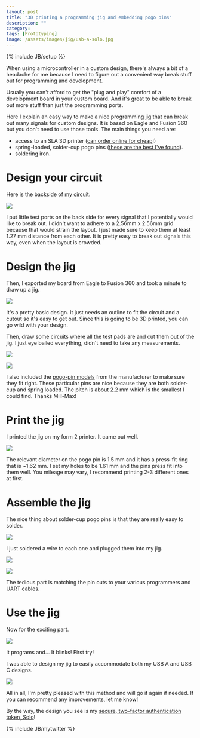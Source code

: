 ```yaml
---
layout: post
title: "3D printing a programming jig and embedding pogo pins"
description: ""
category: 
tags: [Prototyping]
image: /assets/images/jig/usb-a-solo.jpg
---
```

{% include JB/setup %}

When using a microcontroller in a custom design, there's always a bit of a headache for me because I need to figure out a convenient way
break stuff out for programming and development.  

Usually you can't afford to get the "plug and play" comfort of a development board in your custom board.  And it's great
to be able to break out more stuff than just the programming ports.

Here I explain an easy way to make a nice programming jig that can break out many signals for custom designs.  It is based on Eagle and
Fusion 360 but you don't need to use those tools.  The main things you need are:

* access to an SLA 3D printer ([can order online for cheap](http://dirtypcbs.com/store/print3d)!)
* spring-loaded, solder-cup pogo pins ([these are the best I've found](https://www.digikey.com/product-detail/en/mill-max-manufacturing-corp/0947-0-15-20-77-14-11-0/ED11275-ND/7402798)).
* soldering iron.

# Design your circuit

Here is the backside of [my circuit](/designing-solo-a-new-u2ffido2-token).

![](/assets/images/jig/backside.png)

I put little test ports on the back side for every signal that I potentially
would like to break out.  I didn't want to adhere to a 2.56mm x 2.56mm grid
because that would strain the layout.  I just made sure to keep them at least
1.27 mm distance from each other.  It is pretty easy to break out signals this
way, even when the layout is crowded.

# Design the jig

Then, I exported my board from Eagle to Fusion 360 and took a minute to draw up a
jig.

![](/assets/images/jig/draw.png)

It's a pretty basic design.  It just needs an outline to fit the circuit and a
cutout so it's easy to get out.  Since this is going to be 3D printed, you can
go wild with your design.

Then, draw some circuits where all the test pads are and cut them out of the
jig.  I just eye balled everything, didn't need to take any measurements.


![](/assets/images/jig/p1.png)

![](/assets/images/jig/p2.png)

I also included the [pogo-pin
models](https://www.mill-max.com/products/pin/0947/0947-0-15-20-77-14-11-0)
from the manufacturer to make sure they fit right.  These particular pins are nice
because they are both solder-cup and spring loaded.  The pitch is about 2.2 mm which
is the smallest I could find.  Thanks Mill-Max!

# Print the jig

I printed the jig on my form 2 printer.  It came out well.

![](/assets/images/jig/bare.jpg)

The relevant diameter on the pogo pin is 1.5 mm and it has a press-fit ring that is ~1.62 mm.  I set my holes
to be 1.61 mm and the pins press fit into them well.  You mileage may vary, I recommend printing 2-3 different ones at first.

# Assemble the jig

The nice thing about solder-cup pogo pins is that they are really easy to solder.

![](/assets/images/jig/pins.jpg)

I just soldered a wire to each one and plugged them into my jig.

![](/assets/images/jig/top.jpg)

![](/assets/images/jig/bot.jpg)

The tedious part is matching the pin outs to your various programmers and UART cables.

# Use the jig

Now for the exciting part.

![](/assets/images/jig/usb-a-solo.jpg)

It programs and... It blinks!  First try!

I was able to design my jig to easily accommodate both my USB A and USB C designs.

![](/assets/images/jig/usb-c-solo.jpg)

All in all, I'm pretty pleased with this method and will go it again if needed.  If you can recommend any
improvements, let me know!

By the way, the design you see is my [secure, two-factor authentication token, Solo](/designing-solo-a-new-u2ffido2-token)!


{% include JB/mytwitter %}
